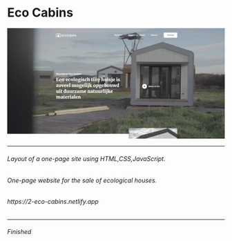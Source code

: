 <h1>Eco Cabins</h1>

![Foto](/img/EcoCabinsMD.png)

---

<h6>Layout of a one-page site using HTML,CSS,JavaScript.</h6>

<h6>One-page website for the sale of ecological houses.</h6>

<h6>https://2-eco-cabins.netlify.app</h6>

---
<h6>Finished</h6>